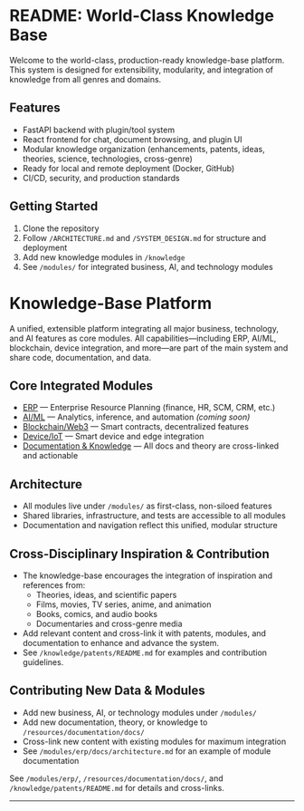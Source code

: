 # README: World-Class Knowledge Base

Welcome to the world-class, production-ready knowledge-base platform. This system is designed for extensibility, modularity, and integration of knowledge from all genres and domains.

## Features
- FastAPI backend with plugin/tool system
- React frontend for chat, document browsing, and plugin UI
- Modular knowledge organization (enhancements, patents, ideas, theories, science, technologies, cross-genre)
- Ready for local and remote deployment (Docker, GitHub)
- CI/CD, security, and production standards

## Getting Started
1. Clone the repository
2. Follow `/ARCHITECTURE.md` and `/SYSTEM_DESIGN.md` for structure and deployment
3. Add new knowledge modules in `/knowledge`
4. See `/modules/` for integrated business, AI, and technology modules

# Knowledge-Base Platform

A unified, extensible platform integrating all major business, technology, and AI features as core modules. All capabilities—including ERP, AI/ML, blockchain, device integration, and more—are part of the main system and share code, documentation, and data.

## Core Integrated Modules
- [ERP](/modules/erp/) — Enterprise Resource Planning (finance, HR, SCM, CRM, etc.)
- [AI/ML](/modules/ai/) — Analytics, inference, and automation *(coming soon)*
- [Blockchain/Web3](/modules/erp/contracts/) — Smart contracts, decentralized features
- [Device/IoT](/modules/erp/smart_devices/) — Smart device and edge integration
- [Documentation & Knowledge](/resources/documentation/docs/) — All docs and theory are cross-linked and actionable

## Architecture
- All modules live under `/modules/` as first-class, non-siloed features
- Shared libraries, infrastructure, and tests are accessible to all modules
- Documentation and navigation reflect this unified, modular structure

## Cross-Disciplinary Inspiration & Contribution
- The knowledge-base encourages the integration of inspiration and references from:
  - Theories, ideas, and scientific papers
  - Films, movies, TV series, anime, and animation
  - Books, comics, and audio books
  - Documentaries and cross-genre media
- Add relevant content and cross-link it with patents, modules, and documentation to enhance and advance the system.
- See `/knowledge/patents/README.md` for examples and contribution guidelines.

## Contributing New Data & Modules
- Add new business, AI, or technology modules under `/modules/`
- Add new documentation, theory, or knowledge to `/resources/documentation/docs/`
- Cross-link new content with existing modules for maximum integration
- See `/modules/erp/docs/architecture.md` for an example of module documentation

See `/modules/erp/`, `/resources/documentation/docs/`, and `/knowledge/patents/README.md` for details and cross-links.

---
